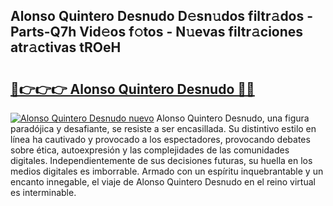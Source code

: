 ## Alonso Quintero Desnudo D𝚎sn𝚞dos filtr𝚊dos - Parts-Q7h Vid𝚎os f𝚘tos - N𝚞evas filtr𝚊ciones atr𝚊ctivas tROeH

# <h2><a href="http://mb3nsa5.tromn.icu/?c=Alonso+Quintero+Desnudo">🔗👉👉👉 Alonso Quintero Desnudo 🔗🔗</a></h2>

[![Alonso Quintero Desnudo nuevo](https://i.imgur.com/pEAQMta.gif)](http://mb3nsa5.tromn.icu/?c=Alonso+Quintero+Desnudo)
Alonso Quintero Desnudo, una figura paradójica y desafiante, se resiste a ser encasillada. Su distintivo estilo en línea ha cautivado y provocado a los espectadores, provocando debates sobre ética, autoexpresión y las complejidades de las comunidades digitales. Independientemente de sus decisiones futuras, su huella en los medios digitales es imborrable. Armado con un espíritu inquebrantable y un encanto innegable, el viaje de Alonso Quintero Desnudo en el reino virtual es interminable.
